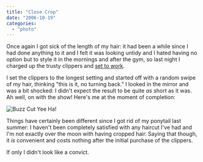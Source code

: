 ```yaml
---
title: "Close Crop"
date: "2006-10-19"
categories: 
  - "photo"
---
```


Once again I got sick of the length of my hair: it had been a while since I had done anything to it and I felt it was looking untidy and I hated having no option but to style it in the mornings and after the gym, so last night I charged up the trusty clippers and [set to work](http://www.headshaver.org/).

I set the clippers to the longest setting and started off with a random swipe of my hair, thinking "this is it, no turning back." I looked in the mirror and was a bit shocked: I didn't expect the result to be quite _as_ short as it was. Ah well, on with the show! Here's me at the moment of completion:

![Buzz Cut Yee Ha!](/wp-content/uploads/2006/10/close_crop-scaled-cropped.jpg)

Things have certainly been different since I got rid of my ponytail last summer: I haven't been completely satisfied with any haircut I've had and I'm not exactly over the moon with having cropped hair. Saying that though, it _is_ convenient and costs nothing after the initial purchase of the clippers.

If only I didn't look like a convict.
